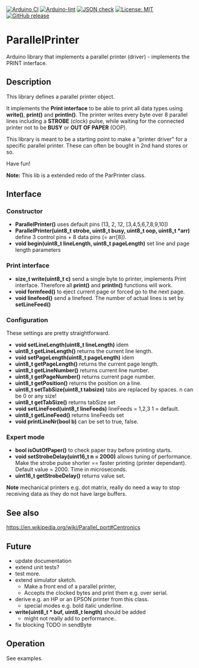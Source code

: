 
[![Arduino CI](https://github.com/RobTillaart/ParallelPrinter/workflows/Arduino%20CI/badge.svg)](https://github.com/marketplace/actions/arduino_ci)
[![Arduino-lint](https://github.com/RobTillaart/ParallelPrinter/actions/workflows/arduino-lint.yml/badge.svg)](https://github.com/RobTillaart/ParallelPrinter/actions/workflows/arduino-lint.yml)
[![JSON check](https://github.com/RobTillaart/ParallelPrinter/actions/workflows/jsoncheck.yml/badge.svg)](https://github.com/RobTillaart/ParallelPrinter/actions/workflows/jsoncheck.yml)
[![License: MIT](https://img.shields.io/badge/license-MIT-green.svg)](https://github.com/RobTillaart/ParallelPrinter/blob/master/LICENSE)
[![GitHub release](https://img.shields.io/github/release/RobTillaart/ParallelPrinter.svg?maxAge=3600)](https://github.com/RobTillaart/ParallelPrinter/releases)


# ParallelPrinter

Arduino library that implements a parallel printer (driver) - implements the PRINT interface.


## Description

This library defines a parallel printer object.

It implements the **Print interface** to be able to print all data types 
using **write()**, **print()** and **println()**.
The printer writes every byte over 8 parallel lines including a **STROBE** (clock) pulse,
while waiting for the connected printer not to be **BUSY** or **OUT OF PAPER** (OOP).

This library is meant to be a starting point to make a "printer driver" for a 
specific parallel printer. These can often be bought in 2nd hand stores or so.

Have fun!

**Note:** This lib is a extended redo of the ParPrinter class.


## Interface

### Constructor

- **ParallelPrinter()** uses default pins (13, 2, 12, \[3,4,5,6,7,8,9,10\])
- **ParallelPrinter(uint8_t strobe, uint8_t busy, uint8_t oop, uint8_t \*arr)** 
define 3 control pins + 8 data pins (= arr\[8\]).
- **void begin(uint8_t lineLength, uint8_t pageLength)** set line and page length parameters


### Print interface

- **size_t write(uint8_t c)** send a single byte to printer, implements Print interface. 
Therefore all **print()** and **println()** functions will work.
- **void formfeed()** to eject current page or forced go to the next page.
- **void linefeed()** send a linefeed. 
The number of actual lines is set by **setLineFeed()**


### Configuration

These settings are pretty straightforward.

- **void setLineLength(uint8_t lineLength)** idem
- **uint8_t getLineLength()** returns the current line length. 
- **void setPageLength(uint8_t pageLength)** idem
- **uint8_t getPageLength()** returns the current page length.
- **uint8_t getLineNumber()** returns current line number.
- **uint8_t getPageNumber()** returns current page number.
- **uint8_t getPosition()** returns the position on a line.
- **uint8_t setTabSize(uint8_t tabsize)** tabs are replaced by spaces. n can be 0 or any size!
- **uint8_t getTabSize()** returns tabSize set
- **void setLineFeed(uint8_t lineFeeds)** lineFeeds = 1,2,3  1 = default. 
- **uint8_t getLineFeed()** returns lineFeeds set
- **void printLineNr(bool b)** can be set to true, false.


### Expert mode

- **bool isOutOfPaper()** to check paper tray before printing starts.
- **void setStrobeDelay(uint16_t n = 2000)** allows tuning of performance. 
Make the strobe pulse shorter == faster printing (printer dependant).
Default value = 2000. Time in microseconds.
- **uint16_t getStrobeDelay()** returns value set.

**Note** mechanical printers e.g. dot matrix, really do need a way to stop receiving 
data as they do not have large buffers.


## See also

https://en.wikipedia.org/wiki/Parallel_port#Centronics


## Future

- update documentation
- extend unit tests?
- test more.
- extend simulator sketch.
  - Make a front end of a parallel printer, 
  - Accepts the clocked bytes and print them e.g. over serial.
- derive e.g. an HP or an EPSON printer from this class.
  - special modes e.g. bold italic underline.
- **write(uint8_t \* buf, uint8_t length)** should be added
  - might not really add to performance..
- fix blocking TODO in sendByte
  


## Operation

See examples.
